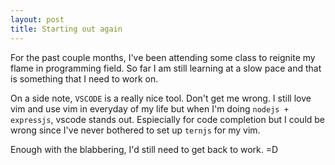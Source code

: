 ```yaml
---
layout: post
title: Starting out again
---
```


For the past couple months, I've been attending some class to reignite my flame in programming field. So far I am still learning at a slow pace and that is something that I need to work on.

On a side note, ```VSCODE``` is a really nice tool. Don't get me wrong. I still love vim and use vim in everyday of my life but when I'm doing ```nodejs + expressjs```, vscode stands out. Espiecially for code completion but I could be wrong since I've never bothered to set up ```ternjs``` for my vim. 

Enough with the blabbering, I'd still need to get back to work. =D
